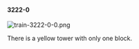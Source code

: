 #### 3222-0
![train-3222-0-0.png](https://github.com/lil-lab/nlvr/raw/master/nlvr/train/images/54/train-3222-0-0.png "train-3222-0-0.png")

There is a yellow tower with only one block.